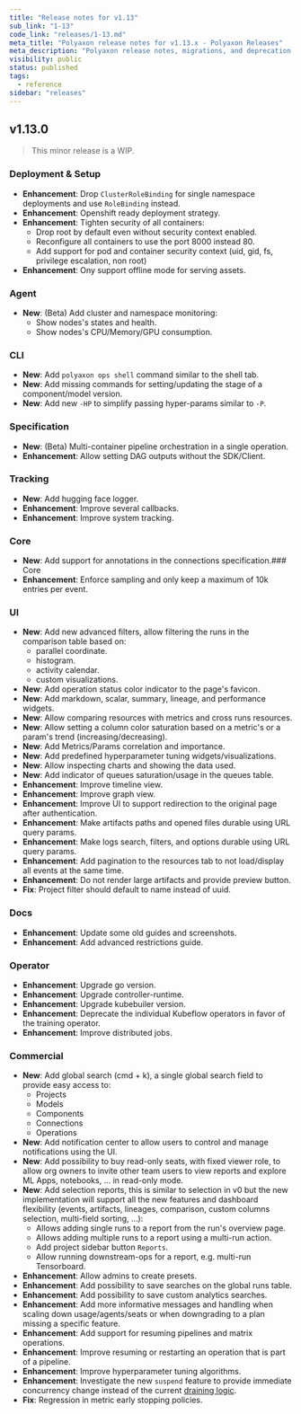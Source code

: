 ```yaml
---
title: "Release notes for v1.13"
sub_link: "1-13"
code_link: "releases/1-13.md"
meta_title: "Polyaxon release notes for v1.13.x - Polyaxon Releases"
meta_description: "Polyaxon release notes, migrations, and deprecation notes for v1.13.x."
visibility: public
status: published
tags:
  - reference
sidebar: "releases"
---
```


## v1.13.0

> This minor release is a WIP.

### Deployment & Setup

 * **Enhancement**: Drop `ClusterRoleBinding` for single namespace deployments and use `RoleBinding` instead.
 * **Enhancement**: Openshift ready deployment strategy.
 * **Enhancement**: Tighten security of all containers: 
   * Drop root by default even without security context enabled.
   * Reconfigure all containers to use the port 8000 instead 80.
   * Add support for pod and container security context (uid, gid, fs, privilege escalation, non root)
 * **Enhancement**: Ony support offline mode for serving assets.

### Agent

 * **New**: (Beta) Add cluster and namespace monitoring:
   * Show nodes's states and health.
   * Show nodes's CPU/Memory/GPU consumption.

### CLI

 * **New**: Add `polyaxon ops shell` command similar to the shell tab.
 * **New**: Add missing commands for setting/updating the stage of a component/model version.
 * **New**: Add new `-HP` to simplify passing hyper-params similar to `-P`.

### Specification

 * **New**: (Beta) Multi-container pipeline orchestration in a single operation.
 * **Enhancement**: Allow setting DAG outputs without the SDK/Client.

 
### Tracking

 * **New**: Add hugging face logger.
 * **Enhancement**: Improve several callbacks.
 * **Enhancement**: Improve system tracking.

### Core

 * **New**: Add support for annotations in the connections specification.### Core
 * **Enhancement**: Enforce sampling and only keep a maximum of 10k entries per event.

### UI

 * **New**: Add new advanced filters, allow filtering the runs in the comparison table based on:
   * parallel coordinate.
   * histogram.
   * activity calendar.
   * custom visualizations.
 * **New**: Add operation status color indicator to the page's favicon.
 * **New**: Add markdown, scalar, summary, lineage, and performance widgets.
 * **New**: Allow comparing resources with metrics and cross runs resources.
 * **New**: Allow setting a column color saturation based on a metric's or a param's trend (increasing/decreasing).
 * **New**: Add Metrics/Params correlation and importance.
 * **New**: Add predefined hyperparameter tuning widgets/visualizations.
 * **New**: Allow inspecting charts and showing the data used.
 * **New**: Add indicator of queues saturation/usage in the queues table.
 * **Enhancement**: Improve timeline view.
 * **Enhancement**: Improve graph view.
 * **Enhancement**: Improve UI to support redirection to the original page after authentication.
 * **Enhancement**: Make artifacts paths and opened files durable using URL query params.
 * **Enhancement**: Make logs search, filters, and options durable using URL query params.
 * **Enhancement**: Add pagination to the resources tab to not load/display all events at the same time.
 * **Enhancement**: Do not render large artifacts and provide preview button.
 * **Fix**: Project filter should default to name instead of uuid.

### Docs

 * **Enhancement**: Update some old guides and screenshots.
 * **Enhancement**: Add advanced restrictions guide.

### Operator

 * **Enhancement**: Upgrade go version.
 * **Enhancement**: Upgrade controller-runtime.
 * **Enhancement**: Upgrade kubebuiler version.
 * **Enhancement**: Deprecate the individual Kubeflow operators in favor of the training operator.
 * **Enhancement**: Improve distributed jobs.

### Commercial

 * **New**: Add global search (cmd + k), a single global search field to provide easy access to:
   * Projects
   * Models
   * Components
   * Connections
   * Operations
 * **New**: Add notification center to allow users to control and manage notifications using the UI.
 * **New**: Add possibility to buy read-only seats, with fixed viewer role, to allow org owners to invite other team users to view reports and explore ML Apps, notebooks, ... in read-only mode.
 * **New**: Add selection reports, this is similar to selection in v0 but the new implementation will support all the new features and dashboard flexibility (events, artifacts, lineages, comparison, custom columns selection, multi-field sorting, ...):
    * Allows adding single runs to a report from the run's overview page.
    * Allows adding multiple runs to a report using a multi-run action.
    * Add project sidebar button `Reports`.
    * Allow running downstream-ops for a report, e.g. multi-run Tensorboard.
 * **Enhancement**: Allow admins to create presets.
 * **Enhancement**: Add possibility to save searches on the global runs table.
 * **Enhancement**: Add possibility to save custom analytics searches.
 * **Enhancement**: Add more informative messages and handling when scaling down usage/agents/seats or when downgrading to a plan missing a specific feature.
 * **Enhancement**: Add support for resuming pipelines and matrix operations.
 * **Enhancement**: Improve resuming or restarting an operation that is part of a pipeline.
 * **Enhancement**: Improve hyperparameter tuning algorithms.
 * **Enhancement**: Investigate the new `suspend` feature to provide immediate concurrency change instead of the current [draining logic](/faq/How-does-changing-concurrency-work/).
 * **Fix**: Regression in metric early stopping policies.
